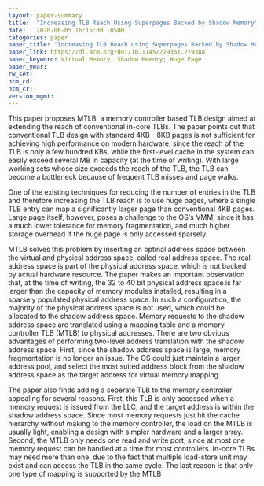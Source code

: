 ```yaml
---
layout: paper-summary
title:  "Increasing TLB Reach Using Superpages Backed by Shadow Memory"
date:   2020-06-05 16:15:00 -0500
categories: paper
paper_title: "Increasing TLB Reach Using Superpages Backed by Shadow Memory"
paper_link: https://dl.acm.org/doi/10.1145/279361.279388
paper_keyword: Virtual Memory; Shadow Memory; Huge Page
paper_year: 
rw_set:
htm_cd:
htm_cr:
version_mgmt:
---
```


This paper proposes MTLB, a memory controller based TLB design aimed at extending the reach of conventional in-core TLBs.
The paper points out that conventional TLB design with standard 4KB - 8KB pages is not sufficient for achieving high
performance on modern hardware, since the reach of the TLB is only a few hundred KBs, while the first-level cache in
the system can easily exceed several MB in capacity (at the time of writing). With large working sets whose size exceeds 
the reach of the TLB, the TLB can become a bottleneck because of frequent TLB misses and page walks.

One of the existing techniques for reducing the number of entries in the TLB and therefore increasing the TLB reach
is to use huge pages, where a single TLB entry can map a significantly larger page than conventional 4KB pages. Large page
itself, however, poses a challenge to the OS's VMM, since it has a much lower tolerance for memory fragmentation, and 
much higher storage overhead if the huge page is only accessed sparsely.

MTLB solves this problem by inserting an optinal address space between the virtual and physical address space, called
real address space. The real address space is part of the physical address space, which is not backed by actual hardware
resource. The paper makes an important observation that, at the time of writing, the 32 to 40 bit physical address space
is far larger than the capacity of memory modules installed, resulting in a sparsely populated physical address space.
In such a configuration, the majority of the physical address space is not used, which could be allocated
to the shadow address space. Memory requests to the shadow address space are translated using a mapping table and a
memory controller TLB (MTLB) to physical addresses. 
There are two obvious advantages of performing two-level address translation with the shadow address space.
First, since the shadow address space is large, memory fragmentation is no longer an issue. The OS could just maintain 
a larger address pool, and select the most suited address block from the shadow address space as the target address for 
virtual memory mapping.


The paper also finds adding a seperate TLB to the memory controller appealing for several reasons. First, this TLB is 
only accessed when a memory request is issued from the LLC, and the target address is within the shadow address space.
Since most memory requests just hit the cache hierarchy without making to the memory controller, the load on the MTLB
is usually light, enabling a design with simpler hardware and a larger array. Second, the MTLB only needs one read and 
write port, since at most one memory request can be handled at a time for most controllers. In-core TLBs may need more 
than one, due to the fact that multiple load-store unit may exist and can access the TLB in the same cycle. The last 
reason is that only one type of mapping is supported by the MTLB
